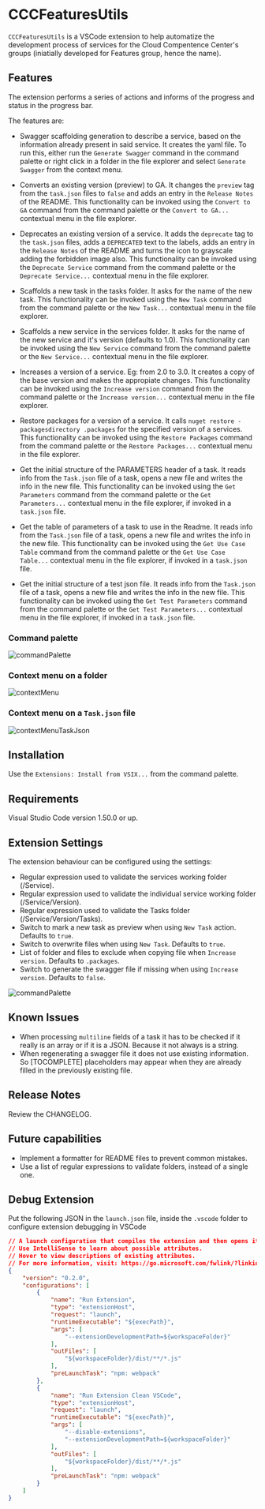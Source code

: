 # CCCFeaturesUtils

`CCCFeaturesUtils` is a VSCode extension to help automatize the development process of services for the Cloud Compentence Center's groups (iniatially developed for Features group, hence the name).

## Features

The extension performs a series of actions and informs of the progress and status in the progress bar.

The features are:

- Swagger scaffolding generation to describe a service, based on the information already present in said service. It creates the yaml file.
To run this, either run the `Generate Swagger` command in the command palette or right click in a folder in the file explorer and select `Generate Swagger` from the context menu.

- Converts an existing version (preview) to GA. It changes the `preview` tag from the `task.json` files to `false` and adds an entry in the `Release Notes` of the README. This functionality can be invoked using the `Convert to GA` command from the command palette or the `Convert to GA...` contextual menu in the file explorer.

- Deprecates an existing version of a service. It adds the `deprecate` tag to the `task.json` files, adds a `DEPRECATED` text to the labels, adds an entry in the `Release Notes` of the README and turns the icon to grayscale adding the forbidden image also. This functionality can be invoked using the `Deprecate Service` command from the command palette or the `Deprecate Service...` contextual menu in the file explorer.

- Scaffolds a new task in the tasks folder. It asks for the name of the new task. This functionality can be invoked using the `New Task` command from the command palette or the `New Task...` contextual menu in the file explorer.

- Scaffolds a new service in the services folder. It asks for the name of the new service and it's version (defaults to 1.0). This functionality can be invoked using the `New Service` command from the command palette or the `New Service...` contextual menu in the file explorer.

- Increases a version of a service. Eg: from 2.0 to 3.0. It creates a copy of the base version and makes the appropiate changes. This functionality can be invoked using the `Increase version` command from the command palette or the `Increase version...` contextual menu in the file explorer.

- Restore packages for a version of a service. It calls `nuget restore -packagesdirectory .packages` for the specified version of a services. This functionality can be invoked using the `Restore Packages` command from the command palette or the `Restore Packages...` contextual menu in the file explorer.

- Get the initial structure of the PARAMETERS header of a task. It reads info from the `Task.json` file of a task, opens a new file and writes the info in the new file. This functionality can be invoked using the `Get Parameters` command from the command palette or the `Get Parameters...` contextual menu in the file explorer, if invoked in a `task.json` file.

- Get the table of parameters of a task to use in the Readme. It reads info from the `Task.json` file of a task, opens a new file and writes the info in the new file. This functionality can be invoked using the `Get Use Case Table` command from the command palette or the `Get Use Case Table...` contextual menu in the file explorer, if invoked in a `task.json` file.

- Get the initial structure of a test json file. It reads info from the `Task.json` file of a task, opens a new file and writes the info in the new file. This functionality can be invoked using the `Get Test Parameters` command from the command palette or the `Get Test Parameters...` contextual menu in the file explorer, if invoked in a `task.json` file.

### Command palette

![commandPalette](images/commandPalette.png)

### Context menu on a folder

![contextMenu](images/contextMenu.png)

### Context menu on a `Task.json` file

![contextMenuTaskJson](images/contextMenuTaskJson.png)

## Installation

Use the `Extensions: Install from VSIX...` from the command palette.

## Requirements

Visual Studio Code version 1.50.0 or up.

## Extension Settings

The extension behaviour can be configured using the settings:

- Regular expression used to validate the services working folder (/Service).
- Regular expression used to validate the individual service working folder (/Service/Version).
- Regular expression used to validate the Tasks folder (/Service/Version/Tasks).
- Switch to mark a new task as preview when using `New Task` action. Defaults to `true`.
- Switch to overwrite files when using `New Task`. Defaults to `true`.
- List of folder and files to exclude when copying file when `Increase version`. Defaults to `.packages`.
- Switch to generate the swagger file if missing when using `Increase version`. Defaults to `false`.

![commandPalette](images/settings.png)

## Known Issues

- When processing `multiline` fields of a task it has to be checked if it really is an array or if it is a JSON. Because it not always is a string.
- When regenerating a swagger file it does not use existing information. So \[TOCOMPLETE\] placeholders may appear when they are already filled in the previously existing file.

## Release Notes

Review the CHANGELOG.

## Future capabilities

- Implement a formatter for README files to prevent common mistakes.
- Use a list of regular expressions to validate folders, instead of a single one.

## Debug Extension

Put the following JSON in the `launch.json` file, inside the `.vscode` folder to configure extension debugging in VSCode

```json
// A launch configuration that compiles the extension and then opens it inside a new window
// Use IntelliSense to learn about possible attributes.
// Hover to view descriptions of existing attributes.
// For more information, visit: https://go.microsoft.com/fwlink/?linkid=830387
{
    "version": "0.2.0",
    "configurations": [
        {
            "name": "Run Extension",
            "type": "extensionHost",
            "request": "launch",
            "runtimeExecutable": "${execPath}",
            "args": [
                "--extensionDevelopmentPath=${workspaceFolder}"
            ],
            "outFiles": [
                "${workspaceFolder}/dist/**/*.js"
            ],
            "preLaunchTask": "npm: webpack"
        },
        {
            "name": "Run Extension Clean VSCode",
            "type": "extensionHost",
            "request": "launch",
            "runtimeExecutable": "${execPath}",
            "args": [
                "--disable-extensions",
                "--extensionDevelopmentPath=${workspaceFolder}"
            ],
            "outFiles": [
                "${workspaceFolder}/dist/**/*.js"
            ],
            "preLaunchTask": "npm: webpack"
        }
    ]
}
```
